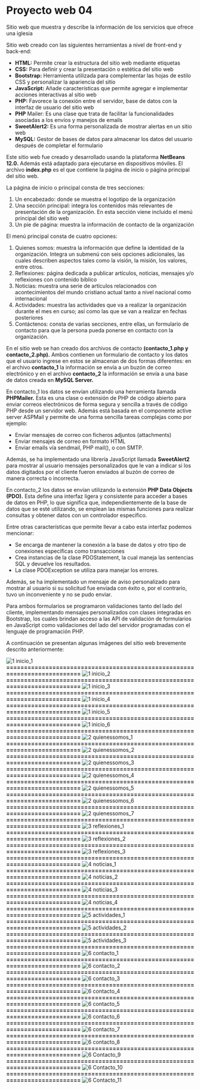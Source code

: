 # Proyecto web 04
Sitio web que muestra y describe la información de los servicios que ofrece una iglesia

Sitio web creado con las siguientes herramientas a nivel de front-end y back-end:

- **HTML:** 	Permite crear la estructura del sitio web mediante etiquetas
- **CSS:** 	Para definir y crear la presentación o estética del sitio web
- **Bootstrap:**	Herramienta utilizada para complementar las hojas de estilo CSS y personalizar la apariencia del sitio
- **JavaScript:** 	Añade características que permite agregar e implementar acciones interactivas al sitio web
- **PHP:** 	Favorece la conexión entre el servidor, base de datos con la interfaz de usuario del sitio web
- **PHP** Mailer:	Es una clase que trata de facilitar la funcionalidades asociadas a los envíos y manejos de emails
- **SweetAlert2:**	Es una forma personalizada de mostrar alertas en un sitio web
- **MySQL:**	Gestor de bases de datos para almacenar los datos del usuario después de completar el formulario

Este sitio web fue creado y desarrollado usando la plataforma **NetBeans 12.0.** Además está adaptado para ejecutarse en dispositivos móviles. El archivo **index.php** es el que contiene la página de inicio o página principal del sitio web.

La página de inicio o principal consta de tres secciones: 

1.	Un encabezado: donde se muestra el logotipo de la organización
2.	Una sección principal: integra los contenidos más relevantes de presentación de la organización. En esta sección viene incluido el menú principal del sitio web
3.	Un pie de página: muestra la información de contacto de la organización

El menú principal consta de cuatro opciones: 

1.	Quienes somos: muestra la información que define la identidad de la organización. Integra un submenú con seis opciones adicionales, las cuales describen aspectos tales como la visión, la misión, los valores, entre otros.
2.	Reflexiones: página dedicada a publicar artículos, noticias, mensajes y/o reflexiones con contenido bíblico
3.	Noticias: muestra una serie de artículos relacionados con acontecimientos del mundo cristiano actual tanto a nivel nacional como internacional 
4.	Actividades: muestra las actividades que va a realizar la organización durante el mes en curso; así como las que se van a realizar en fechas posteriores 
5.	Contáctenos: consta de varias secciones, entre ellas, un formulario de contacto para que la persona pueda ponerse en contacto con la organización.

En el sitio web se han creado dos archivos de contacto **(contacto_1.php y contacto_2.php).** Ambos contienen un formulario de contacto y los datos que el usuario ingrese en estos se almacenan de dos formas diferentes: en el archivo **contacto_1** la información se envía a un buzón de correo electrónico y en el archivo **contacto_2** la información se envía a una base de datos creada en **MySQL Server.**

En contacto_1 los datos se envían utilizando una herramienta llamada **PHPMailer.** Esta es una clase o extensión de PHP de código abierto para enviar correos electrónicos de forma segura y sencilla a través de código PHP desde un servidor web. Además está basada en el componente active server ASPMail y permite de una forma sencilla tareas complejas como por ejemplo:

-	Enviar mensajes de correo con ficheros adjuntos (attachments) 
-	Enviar mensajes de correo en formato HTML 
-	Enviar emails vía sendmail, PHP mail(), o con SMTP.

Además, se ha implementado una librería JavaScript llamada **SweetAlert2** para mostrar al usuario mensajes personalizados que le van a indicar si los datos digitados por el cliente fueron enviados al buzón de correo de manera correcta o incorrecta.

En contacto_2 los datos se envían utilizando la extensión **PHP Data Objects (PDO).** Esta define una interfaz ligera y consistente para acceder a bases de datos en PHP, lo que significa que, independientemente de la base de datos que se esté utilizando, se emplean las mismas funciones para realizar consultas y obtener datos con un controlador específico.

Entre otras características que permite llevar a cabo esta interfaz podemos mencionar:

-	Se encarga de mantener la conexión a la base de datos y otro tipo de conexiones específicas como transacciones
-	Crea instancias de la clase PDOStatement, la cual maneja las sentencias SQL y devuelve los resultados. 
-	La clase PDOException se utiliza para manejar los errores.

Además, se ha implementado un mensaje de aviso personalizado para mostrar al usuario si su solicitud fue enviada con éxito o, por el contrario, tuvo un inconveniente y no se pudo enviar.

Para ambos formularios se programaron validaciones tanto del lado del cliente, implementando mensajes personalizados con clases integradas en Bootstrap, los cuales brindan acceso a las API de validación de formularios en JavaScript como validaciones del lado del servidor programadas con el lenguaje de programación PHP.

A continuación se presentan algunas imágenes del sitio web brevemente descrito anteriormente:

![1  inicio_1](https://github.com/misproyectosweb/proyecto-web-04/assets/98922137/5a4b4167-6132-4beb-8c1d-90cc031a8d58)
**==========================================================================**
![1  inicio_2](https://github.com/misproyectosweb/proyecto-web-04/assets/98922137/fb6123d8-8844-442c-9110-db5abb4782b9)
**==========================================================================**
![1  inicio_3](https://github.com/misproyectosweb/proyecto-web-04/assets/98922137/df23a7f4-cbe2-4ce8-a615-68771fff43e3)
**==========================================================================**
![1  inicio_4](https://github.com/misproyectosweb/proyecto-web-04/assets/98922137/9f873f6f-b344-4192-a766-e27c9c54c20d)
**==========================================================================**
![1  inicio_5](https://github.com/misproyectosweb/proyecto-web-04/assets/98922137/8bf7a642-3e62-467a-be80-9c99fca17ac5)
**==========================================================================**
![1  inicio_6](https://github.com/misproyectosweb/proyecto-web-04/assets/98922137/0a7fed79-62fb-4ae7-a10a-42a0ecc16a02)
**==========================================================================**
![2  quienessomos_1](https://github.com/misproyectosweb/proyecto-web-04/assets/98922137/a1f9d182-d2ad-4cd1-b748-f73ec8e8345d)
**==========================================================================**
![2  quienessomos_2](https://github.com/misproyectosweb/proyecto-web-04/assets/98922137/8493f172-2382-486f-b8a3-8548c1bbe933)
**==========================================================================**
![2  quienessomos_3](https://github.com/misproyectosweb/proyecto-web-04/assets/98922137/ce32336e-5d74-4f5b-af23-4edd70ca2f91)
**==========================================================================**
![2  quienessomos_4](https://github.com/misproyectosweb/proyecto-web-04/assets/98922137/8554123a-c22e-40d4-a745-5eb8233210e1)
**==========================================================================**
![2  quienessomos_5](https://github.com/misproyectosweb/proyecto-web-04/assets/98922137/e9baded0-ad17-4caa-9350-06893b46ec02)
**==========================================================================**
![2  quienessomos_6](https://github.com/misproyectosweb/proyecto-web-04/assets/98922137/30596312-f598-4caa-91db-89d9e9debb9f)
**==========================================================================**
![2  quienessomos_7](https://github.com/misproyectosweb/proyecto-web-04/assets/98922137/3c486ab1-e339-4168-8dec-07a62b6f998c)
**==========================================================================**
![3  reflexiones_1](https://github.com/misproyectosweb/proyecto-web-04/assets/98922137/894ca39c-9039-4a85-a4a7-9646617bda0c)
**==========================================================================**
![3  reflexiones_2](https://github.com/misproyectosweb/proyecto-web-04/assets/98922137/96678150-886f-4930-9bbe-a8d7c06b94cb)
**==========================================================================**
![3  reflexiones_3](https://github.com/misproyectosweb/proyecto-web-04/assets/98922137/44392784-18e3-4915-bdd2-5f1ad6f4c859)
**==========================================================================**
![4  noticias_1](https://github.com/misproyectosweb/proyecto-web-04/assets/98922137/b52069bc-955b-4708-8fbc-71f78f832b1b)
**==========================================================================**
![4  noticias_2](https://github.com/misproyectosweb/proyecto-web-04/assets/98922137/77b4375a-9374-4336-a71a-3df5169144b8)
**==========================================================================**
![4  noticias_3](https://github.com/misproyectosweb/proyecto-web-04/assets/98922137/d676645a-8078-4823-b138-d584dbadea9f)
**==========================================================================**
![4  noticias_4](https://github.com/misproyectosweb/proyecto-web-04/assets/98922137/f90da261-7578-46fb-a1fd-1058b681ae1a)
**==========================================================================**
![5  actividades_1](https://github.com/misproyectosweb/proyecto-web-04/assets/98922137/f1798a3c-5d91-4eda-976e-0dc88db51da4)
**==========================================================================**
![5  actividades_2](https://github.com/misproyectosweb/proyecto-web-04/assets/98922137/8c500e13-2fab-4b14-9360-673d0b87af7e)
**==========================================================================**
![5  actividades_3](https://github.com/misproyectosweb/proyecto-web-04/assets/98922137/8a3d2b9d-a109-4bc6-a52d-49dc5b1f1c75)
**==========================================================================**
![6  contacto_1](https://github.com/misproyectosweb/proyecto-web-04/assets/98922137/fde8f80d-efb8-45d0-8f56-0fc4929b196c)
**==========================================================================**
![6  contacto_2](https://github.com/misproyectosweb/proyecto-web-04/assets/98922137/a98eff68-7040-4410-a759-d26844680ea3)
**==========================================================================**
![6  contacto_3](https://github.com/misproyectosweb/proyecto-web-04/assets/98922137/101bc19c-53c3-4755-8e1f-764ea7a3708d)
**==========================================================================**
![6  contacto_4](https://github.com/misproyectosweb/proyecto-web-04/assets/98922137/7b914597-ade5-4cde-adaf-fb1d7ba68daa)
**==========================================================================**
![6  contacto_5](https://github.com/misproyectosweb/proyecto-web-04/assets/98922137/f5586670-b783-407c-ad34-7e7e2e46aaa1)
**==========================================================================**
![6  contacto_6](https://github.com/misproyectosweb/proyecto-web-04/assets/98922137/bac733ad-2bd5-45c5-9b4f-d0e79ff3f55f)
**==========================================================================**
![6  contacto_7](https://github.com/misproyectosweb/proyecto-web-04/assets/98922137/6d3a5210-0bd8-48a2-97ff-ca60ab0708ab)
**==========================================================================**
![6  contacto_8](https://github.com/misproyectosweb/proyecto-web-04/assets/98922137/d6a23c23-034e-428b-a5cc-cae833eab4b0)
**==========================================================================**
![6  Contacto_9](https://github.com/misproyectosweb/proyecto-web-04/assets/98922137/e82e2ab6-1f06-486b-a79d-1347416263a8)
**==========================================================================**
![6  Contacto_10](https://github.com/misproyectosweb/proyecto-web-04/assets/98922137/53a19ce3-189c-4939-b4a9-cc0edcf8de28)
**==========================================================================**
![6  Contacto_11](https://github.com/misproyectosweb/proyecto-web-04/assets/98922137/ca269daf-7961-413c-947b-fa8e006d52f6)
